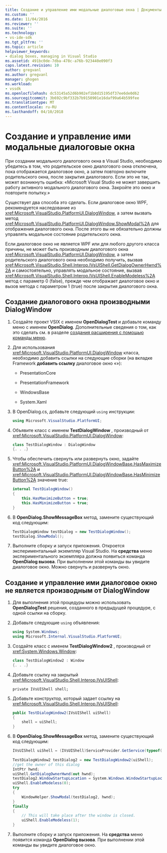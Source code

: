 ```yaml
---
title: Создание и управление ими модальные диалоговые окна | Документы Microsoft
ms.custom: ''
ms.date: 11/04/2016
ms.reviewer: ''
ms.suite: ''
ms.technology:
- vs-ide-sdk
ms.tgt_pltfrm: ''
ms.topic: article
helpviewer_keywords:
- dialog boxes, managing in Visual Studio
ms.assetid: 491bc0de-7dba-478c-a76b-923440e090f3
caps.latest.revision: 10
author: gregvanl
ms.author: gregvanl
manager: ghogen
ms.workload:
- vssdk
ms.openlocfilehash: dc53145a52d6b902ef1b8d15195df37ee6de0d62
ms.sourcegitcommit: 3b692c9bf332b7b9150901e16daf99a64b599fee
ms.translationtype: MT
ms.contentlocale: ru-RU
ms.lasthandoff: 04/10/2018
---
```

# <a name="creating-and-managing-modal-dialog-boxes"></a>Создание и управление ими модальные диалоговые окна
При создании модального диалогового окна в Visual Studio, необходимо убедитесь в том, что родительское окно диалогового окна отключена, пока отображается диалоговое окно, а затем повторно включите родительского окна, после закрытия диалогового. Если это не так, может возникнуть ошибка: «Microsoft Visual Studio не может завершить работу активного модального диалогового окна. Закройте это окно и повторите попытку.»  
  
 Существует два способа это сделать. Если диалоговое окно WPF, рекомендуется наследование из <xref:Microsoft.VisualStudio.PlatformUI.DialogWindow>, а затем вызвать метод <xref:Microsoft.VisualStudio.PlatformUI.DialogWindow.ShowModal%2A> для отображения диалогового окна. После этого вы не обязательно должны управлять модальное состояние родительского окна.  
  
 Если диалоговое окно не является WPF или для любого другого класса причины, не может быть производным диалогового окна <xref:Microsoft.VisualStudio.PlatformUI.DialogWindow>, а затем родительского диалогового окна необходимо получить, вызвав <xref:Microsoft.VisualStudio.Shell.Interop.IVsUIShell.GetDialogOwnerHwnd%2A> и самостоятельно, управлять модальное состояние, вызвав <xref:Microsoft.VisualStudio.Shell.Interop.IVsUIShell.EnableModeless%2A> метод с параметр 0 (false), прежде чем отображает диалоговое окно и вызов метода с параметром 1 (true) после закрытия диалогового окна.  
  
## <a name="creating-a-dialog-box-derived-from-dialogwindow"></a>Создание диалогового окна производными DialogWindow  
  
1.  Создайте проект VSIX с именем **OpenDialogTest** и добавьте команду меню с именем **OpenDialog**. Дополнительные сведения о том, как это сделать см. в разделе [создания расширения с помощью команды меню](../extensibility/creating-an-extension-with-a-menu-command.md).  
  
2.  Для использования <xref:Microsoft.VisualStudio.PlatformUI.DialogWindow> класса, необходимо добавить ссылки на следующие сборки (на вкладке Framework **добавить ссылку** диалоговое окно «»):  
  
    -   PresentationCore  
  
    -   PresentationFramework  
  
    -   WindowsBase  
  
    -   System.Xaml  
  
3.  В OpenDialog.cs, добавьте следующий `using` инструкции:  
  
    ```csharp  
    using Microsoft.VisualStudio.PlatformUI;  
    ```  
  
4.  Объявите класс с именем **TestDialogWindow** , производный от <xref:Microsoft.VisualStudio.PlatformUI.DialogWindow>:  
  
    ```csharp  
    class TestDialogWindow : DialogWindow  
    {. . .}  
    ```  
  
5.  Чтобы обеспечить свернуть или развернуть окно, задайте <xref:Microsoft.VisualStudio.PlatformUI.DialogWindowBase.HasMaximizeButton%2A> и <xref:Microsoft.VisualStudio.PlatformUI.DialogWindowBase.HasMinimizeButton%2A> значение true:  
  
    ```csharp  
    internal TestDialogWindow()  
    {  
        this.HasMaximizeButton = true;  
        this.HasMinimizeButton = true;  
    }  
    ```  
  
6.  В **OpenDialog.ShowMessageBox** метод, замените существующий код следующим:  
  
    ```csharp  
    TestDialogWindow testDialog = new TestDialogWindow();  
    testDialog.ShowModal();  
    ```  
  
7.  Выполните сборку и запуск приложения. Откроется экспериментальный экземпляр Visual Studio. На **средства** меню экспериментального экземпляра должна появиться команда **OpenDialog вызова**. При выполнении этой команды вы увидите диалоговое окно. Можно свернуть и развернуть окно.  
  
## <a name="creating-and-managing-a-dialog-box-not-derived-from-dialogwindow"></a>Создание и управление ими диалоговое окно не является производным от DialogWindow  
  
1.  Для выполнения этой процедуры можно использовать **OpenDialogTest** решения, созданного в предыдущей процедуре, с одной ссылки на сборку.  
  
2.  Добавьте следующие `using` объявления:  
  
    ```csharp  
    using System.Windows;  
    using Microsoft.Internal.VisualStudio.PlatformUI;  
    ```  
  
3.  Создайте класс с именем **TestDialogWindow2** , производный от <xref:System.Windows.Window>:  
  
    ```csharp  
    class TestDialogWindow2 : Window  
    {. . .}  
    ```  
  
4.  Добавьте ссылку на закрытый <xref:Microsoft.VisualStudio.Shell.Interop.IVsUIShell>:  
  
    ```  
    private IVsUIShell shell;  
    ```  
  
5.  Добавьте конструктор, который задает ссылку на <xref:Microsoft.VisualStudio.Shell.Interop.IVsUIShell>:  
  
    ```csharp  
    public TestDialogWindow2(IVsUIShell uiShell)  
    {  
        shell = uiShell;  
    }  
    ```  
  
6.  В **OpenDialog.ShowMessageBox** метод, замените существующий код следующим:  
  
    ```csharp  
    IVsUIShell uiShell = (IVsUIShell)ServiceProvider.GetService(typeof(SVsUIShell));  
  
    TestDialogWindow2 testDialog2 = new TestDialogWindow2(uiShell);  
    //get the owner of this dialog  
    IntPtr hwnd;  
    uiShell.GetDialogOwnerHwnd(out hwnd);  
    testDialog2.WindowStartupLocation = System.Windows.WindowStartupLocation.CenterOwner;  
    uiShell.EnableModeless(0);  
    try  
    {  
        WindowHelper.ShowModal(testDialog2, hwnd);  
    }  
    finally  
    {  
        // This will take place after the window is closed.  
        uiShell.EnableModeless(1);  
    }  
    ```  
  
7.  Выполните сборку и запуск приложения. На **средства** меню появится команда **OpenDialog вызова**. При выполнении этой команды вы увидите диалоговое окно.